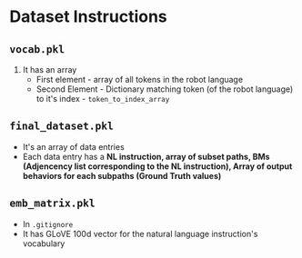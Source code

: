 # Dataset Instructions

## `vocab.pkl`
1. It has an array
    - First element - array of all tokens in the robot language
    - Second Element - Dictionary matching token (of the robot language) to it's index - `token_to_index_array`

## `final_dataset.pkl`
- It's an array of data entries
- Each data entry has a **NL instruction, array of subset paths, BMs (Adjencency list corresponding to the NL instruction), Array of output behaviors for each subpaths (Ground Truth values)**

## `emb_matrix.pkl`
- In `.gitignore`
- It has GLoVE 100d vector for the natural language instruction's vocabulary